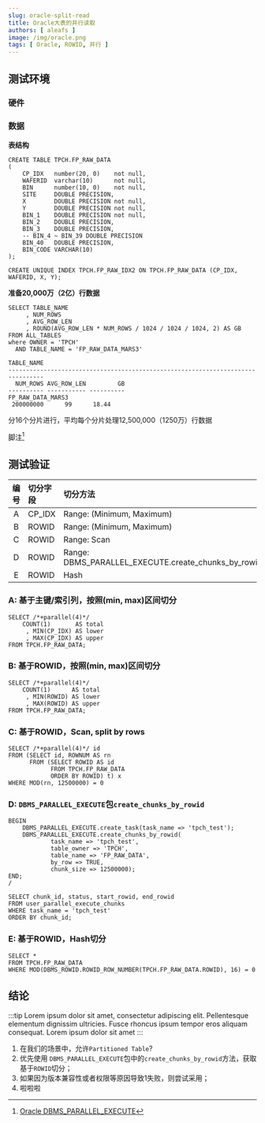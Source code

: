 ```yaml
---
slug: oracle-split-read
title: Oracle大表的并行读取
authors: [ aleafs ]
image: /img/oracle.png
tags: [ Oracle, ROWID, 并行 ]
---
```


## 测试环境

### 硬件

### 数据

**表结构**

```oraclesqlplus title="create-table.sql"
CREATE TABLE TPCH.FP_RAW_DATA
(
    CP_IDX   number(20, 0)    not null,
    WAFERID  varchar(10)      not null,
    BIN      number(10, 0)    not null,
    SITE     DOUBLE PRECISION,
    X        DOUBLE PRECISION not null,
    Y        DOUBLE PRECISION not null,
    BIN_1    DOUBLE PRECISION not null,
    BIN_2    DOUBLE PRECISION,
    BIN_3    DOUBLE PRECISION,
    -- BIN_4 ~ BIN_39 DOUBLE PRECISION
    BIN_40   DOUBLE PRECISION,
    BIN_CODE VARCHAR(10)
);

CREATE UNIQUE INDEX TPCH.FP_RAW_IDX2 ON TPCH.FP_RAW_DATA (CP_IDX, WAFERID, X, Y);
```

**准备20,000万（2亿）行数据**

```oraclesqlplus
SELECT TABLE_NAME
     , NUM_ROWS
     , AVG_ROW_LEN
     , ROUND(AVG_ROW_LEN * NUM_ROWS / 1024 / 1024 / 1024, 2) AS GB
FROM ALL_TABLES
where OWNER = 'TPCH'
  AND TABLE_NAME = 'FP_RAW_DATA_MARS3'
```

```shell
TABLE_NAME
--------------------------------------------------------------------------------
  NUM_ROWS AVG_ROW_LEN	       GB
---------- ----------- ----------
FP_RAW_DATA_MARS3
 200000000	    99	    18.44
```
分16个分片进行，平均每个分片处理12,500,000（1250万）行数据

脚注[^1]

## 测试验证

| 编号 | 切分字段   | 切分方法                                                |
|:--:|:-------|:----------------------------------------------------|
| A  | CP_IDX | Range: (Minimum, Maximum)                           |
| B  | ROWID  | Range: (Minimum, Maximum)                           |
| C  | ROWID  | Range: Scan                                         |
| D  | ROWID  | Range: DBMS_PARALLEL_EXECUTE.create_chunks_by_rowid |
| E  | ROWID  | Hash                                                |

### A: 基于主键/索引列，按照(min, max)区间切分

```oraclesqlplus
SELECT /*+parallel(4)*/
    COUNT(1)       AS total
     , MIN(CP_IDX) AS lower
     , MAX(CP_IDX) AS upper
FROM TPCH.FP_RAW_DATA;
```

### B: 基于ROWID，按照(min, max)区间切分

```oraclesqlplus
SELECT /*+parallel(4)*/
    COUNT(1)      AS total
     , MIN(ROWID) AS lower
     , MAX(ROWID) AS upper
FROM TPCH.FP_RAW_DATA;
```

### C: 基于ROWID，Scan, split by rows

```oraclesqlplus
SELECT /*+parallel(4)*/ id
FROM (SELECT id, ROWNUM AS rn
      FROM (SELECT ROWID AS id
            FROM TPCH.FP_RAW_DATA
            ORDER BY ROWID) t) x
WHERE MOD(rn, 12500000) = 0
```

### D: `DBMS_PARALLEL_EXECUTE`包`create_chunks_by_rowid`

```oraclesqlplus
BEGIN
    DBMS_PARALLEL_EXECUTE.create_task(task_name => 'tpch_test');
    DBMS_PARALLEL_EXECUTE.create_chunks_by_rowid(
            task_name => 'tpch_test',
            table_owner => 'TPCH',
            table_name => 'FP_RAW_DATA',
            by_row => TRUE,
            chunk_size => 12500000);
END;
/

SELECT chunk_id, status, start_rowid, end_rowid
FROM user_parallel_execute_chunks
WHERE task_name = 'tpch_test'
ORDER BY chunk_id;
```

### E: 基于ROWID，Hash切分

```oraclesqlplus title="hello.sql"
SELECT *
FROM TPCH.FP_RAW_DATA
WHERE MOD(DBMS_ROWID.ROWID_ROW_NUMBER(TPCH.FP_RAW_DATA.ROWID), 16) = 0
```

## 结论

:::tip
Lorem ipsum dolor sit amet, consectetur adipiscing elit. Pellentesque elementum dignissim ultricies. Fusce rhoncus ipsum
tempor eros aliquam consequat. Lorem ipsum dolor sit amet
:::

1. 在我们的场景中，允许`Partitioned Table`?
2. 优先使用 `DBMS_PARALLEL_EXECUTE`包中的`create_chunks_by_rowid`方法，获取基于`ROWID`切分；
2. 如果因为版本兼容性或者权限等原因导致1失败，则尝试采用；
3. 啦啦啦

[^1]: [Oracle DBMS_PARALLEL_EXECUTE](https://docs.oracle.com/en/database/oracle/oracle-database/19/arpls/DBMS_PARALLEL_EXECUTE.html)
[^2]: [InfoSphere Information Server Partitioned read methods](https://www.ibm.com/docs/en/iis/11.7?topic=reference-partitioned-read-methods) 